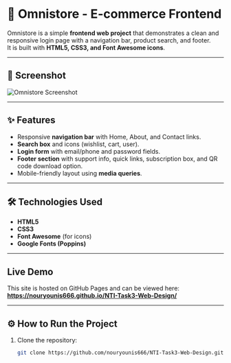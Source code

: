 # 🛒 Omnistore - E-commerce Frontend

Omnistore is a simple **frontend web project** that demonstrates a clean and responsive login page with a navigation bar, product search, and footer.  
It is built with **HTML5, CSS3, and Font Awesome icons**.

---

## 📸 Screenshot
![Omnistore Screenshot](https://i.postimg.cc/Hk8TN1Vh/Omnistore.png)


---

## ✨ Features
- Responsive **navigation bar** with Home, About, and Contact links.
- **Search box** and icons (wishlist, cart, user).
- **Login form** with email/phone and password fields.
- **Footer section** with support info, quick links, subscription box, and QR code download option.
- Mobile-friendly layout using **media queries**.

---

## 🛠️ Technologies Used
- **HTML5**
- **CSS3**
- **Font Awesome** (for icons)
- **Google Fonts (Poppins)**

---
## Live Demo

This site is hosted on GitHub Pages and can be viewed here:  
**https://nouryounis666.github.io/NTI-Task3-Web-Design/**

---

## ⚙️ How to Run the Project
1. Clone the repository:
   ```bash
   git clone https://github.com/nouryounis666/NTI-Task3-Web-Design.git
